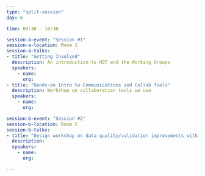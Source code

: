 ```yaml
---
type: "split-session"
day: 6

time: 09:30 - 10:30

session-a-event: "Session #1"
session-a-location: Room 1
session-a-talks:
- title: "Getting Involved"
  description: An introduction to HOT and the Working Groups
  speakers:
    - name: 
      org:
- title: "Hands-on Intro to Communications and Collab Tools"
  description: Workshop on collaboration tools we use
  speakers:
    - name: 
      org:

session-b-event: "Session #2"
session-b-location: Room 2
session-b-talks:
- title: "Design workshop on data quality/validation improvements within TM/iD editor"
  description:
  speakers:
    - name:
      org: 

---
```

